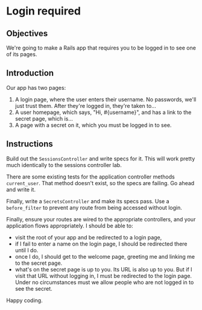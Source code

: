 # Login required

## Objectives

We're going to make a Rails app that requires you to be logged in to see one of its pages.

## Introduction

Our app has two pages:
  1. A login page, where the user enters their username. No passwords, we'll just trust them. After they're logged in, they're taken to...
  2. A user homepage, which says, "Hi, #{username}", and has a link to the secret page, which is...
  3. A page with a secret on it, which you must be logged in to see.

## Instructions

Build out the `SessionsController` and write specs for it. This will work pretty much identically to the sessions controller lab.

There are some existing tests for the application controller methods `current_user`. That method doesn't exist, so the specs are failing. Go ahead and write it.

Finally, write a `SecretsController` and make its specs pass. Use a `before_filter` to prevent any route from being accessed without login.

Finally, ensure your routes are wired to the appropriate controllers, and your application flows appropriately. I should be able to:

  * visit the root of your app and be redirected to a login page,
  * if I fail to enter a name on the login page, I should be redirected there until I do.
  * once I do, I should get to the welcome page, greeting me and linking me to the secret page.
  * what's on the secret page is up to you. Its URL is also up to you. But if I visit that URL without logging in, I must be redirected to the login page. Under no circumstances must we allow people who are not logged in to see the secret.

Happy coding.
